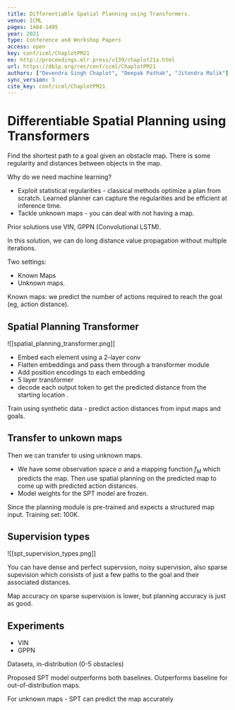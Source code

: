 ```yaml
---
title: Differentiable Spatial Planning using Transformers.
venue: ICML
pages: 1484-1495
year: 2021
type: Conference and Workshop Papers
access: open
key: conf/icml/ChaplotPM21
ee: http://proceedings.mlr.press/v139/chaplot21a.html
url: https://dblp.org/rec/conf/icml/ChaplotPM21
authors: ["Devendra Singh Chaplot", "Deepak Pathak", "Jitendra Malik"]
sync_version: 3
cite_key: conf/icml/ChaplotPM21
---
```


# Differentiable Spatial Planning using Transformers

Find the shortest path to a goal given an obstacle map. There is some regularity and distances between objects in the map.

Why do we need machine learning?
 - Exploit statistical regularities - classical methods optimize a plan from scratch. Learned planner can capture the regularities and be efficient at inference time.
 - Tackle unknown maps - you can deal with not having a map.


Prior solutions use VIN, GPPN (Convolutional LSTM).


In this solution, we can do long distance value propagation without multiple iterations.

Two settings:
 - Known Maps
 - Unknown maps.

Known maps: we predict the number of actions required to reach the goal (eg, action distance).

## Spatial Planning Transformer

![[spatial_planning_transformer.png]]

 - Embed each element using a 2-layer conv
 - Flatten embeddings and pass them through a transformer module
 - Add position encodings to each embedding
 - 5 layer transformer
 - decode each output token to get the predicted distance from the starting location .

Train using synthetic data - predict action distances from input maps and goals.

## Transfer to unkown maps

Then we can transfer to using unknown maps.

 - We have some observation space $o$ and a mapping function $f_M$ which predicts the map. Then use spatial planning on the predicted map to come up with predicted action distances.
 - Model weights for the SPT model are frozen.

Since the planning module is pre-trained and expects a structured map input. Training set: 100K.

## Supervision types

 ![[spt_supervision_types.png]]

 You can have dense and perfect supervsion, noisy supervision, also sparse supevision which consists of just a few paths to the goal and their associated distances.

 Map accuracy on sparse supervision is lower, but planning accuracy is just as good.

## Experiments

 - VIN
 - GPPN

Datasets, in-distribution (0-5 obstacles)

Proposed SPT model outperforms both baselines.
Outperforms baseline for out-of-distribution maps.

For unknown maps - SPT can predict the map accurately
